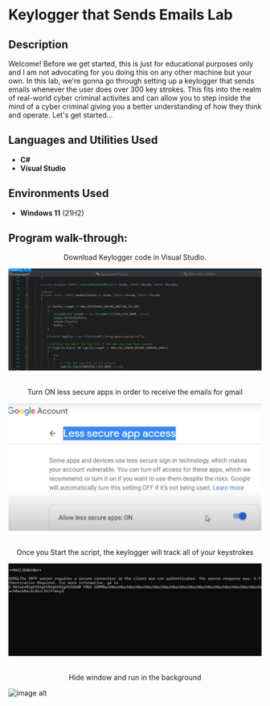 <h1>Keylogger that Sends Emails Lab</h1>



<h2>Description</h2>
Welcome!
Before we get started, this is just for educational purposes only and I am not advocating for you doing this on any other machine but your own. In this lab, we're gonna go through setting up a keylogger that sends emails whenever the user does over 300 key strokes. This fits into the realm of real-world cyber criminal activites and can allow you to step inside the mind of a cyber criminal giving you a better understanding of how they think and operate.  Let's get started... 
<br />


<h2>Languages and Utilities Used</h2>

- <b>C#</b> 
- <b>Visual Studio</b>

<h2>Environments Used </h2>

- <b>Windows 11</b> (21H2)

<h2>Program walk-through:</h2>

<p align="center">
 Download Keylogger code in Visual Studio.<br>
 
![image alt](https://github.com/Light89byte/KeyloggerEmail/blob/012f850791bd301cca539e57d1223200ead758e7/Keylog.png)
<br />
<br />

<p align="center">
Turn ON less secure apps in order to receive the emails for gmail<br>
 
![image_alt](https://github.com/Light89byte/KeyloggerEmail/blob/95e6bb8a4faa93e119b75452491f10e7e6a48471/Account%20On.png)
<br />
<br />

<p align="center">
Once you Start the script, the keylogger will track all of your keystrokes<br>

![image_alt](https://github.com/Light89byte/KeyloggerEmail/blob/08e64869cefee860a53d36693d8fc014fd92b24b/Keylogger.png)
<br />
<br />

<p align="center">
 Hide window and run in the background<br>
 
![image alt]()
<br />
<br />




<!--
 ```diff
- text in red
+ text in green
! text in orange
# text in gray
@@ text in purple (and bold)@@
```
--!>



